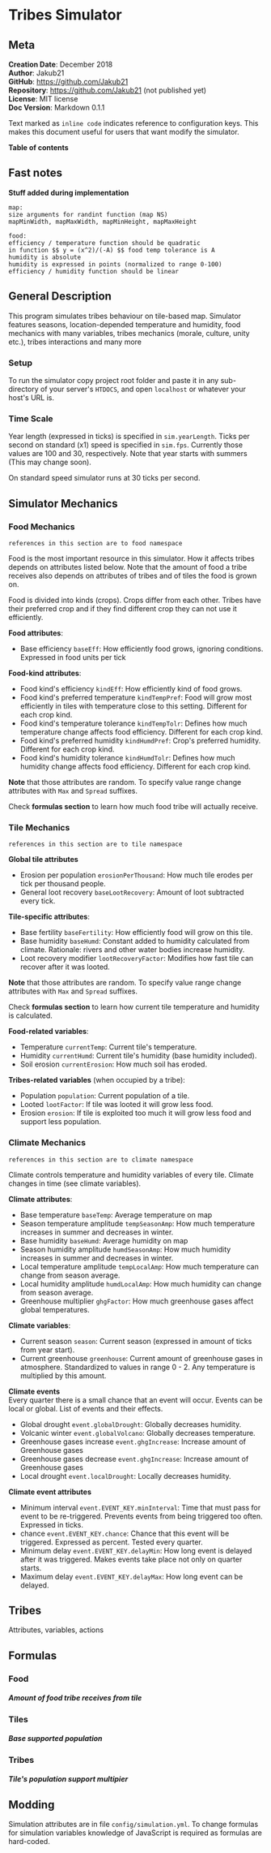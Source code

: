 # Tribes Simulator

## Meta
**Creation Date**: December 2018  
**Author**: Jakub21  
**GitHub**: https://github.com/Jakub21  
**Repository**: https://github.com/Jakub21  (not published yet)  
**License**: MIT license  
**Doc Version**: Markdown 0.1.1  

Text marked as `inline code` indicates reference to configuration keys. This makes this document useful for users that want modify the simulator.

**Table of contents**

## Fast notes
**Stuff added during implementation**

```
map:
size arguments for randint function (map NS)
mapMinWidth, mapMaxWidth, mapMinHeight, mapMaxHeight

food:
efficiency / temperature function should be quadratic
in function $$ y = (x^2)/(-A) $$ food temp tolerance is A
humidity is absolute
humidity is expressed in points (normalized to range 0-100)
efficiency / humidity function should be linear

```

## General Description
This program simulates tribes behaviour on tile-based map.
Simulator features seasons, location-depended temperature and humidity, food mechanics with many variables, tribes mechanics (morale, culture, unity etc.), tribes interactions and many more

### Setup
To run the simulator copy project root folder and paste it in any sub-directory of your server's `HTDOCS`, and open `localhost` or whatever your host's URL is.

### Time Scale
Year length (expressed in ticks) is specified in `sim.yearLength`. Ticks per second on standard (x1) speed is specified in `sim.fps`. Currently those values are 100 and 30, respectively. Note that year starts with summers (This may change soon).

On standard speed simulator runs at 30 ticks per second.

## Simulator Mechanics

### Food Mechanics
`references in this section are to food namespace`

Food is the most important resource in this simulator. How it affects tribes depends on attributes listed below. Note that the amount of food a tribe receives also depends on attributes of tribes and of tiles the food is grown on.

Food is divided into kinds (crops). Crops differ from each other. Tribes have their preferred crop and if they find different crop they can not use it efficiently.

**Food attributes**:
- Base efficiency `baseEff`: How efficiently food grows, ignoring conditions. Expressed in food units per tick

**Food-kind attributes**:
- Food kind's efficiency `kindEff`: How efficiently kind of food grows.
- Food kind's preferred temperature `kindTempPref`: Food will grow most efficiently in tiles with temperature close to this setting. Different for each crop kind.
- Food kind's temperature tolerance `kindTempTolr`: Defines how much temperature change affects food efficiency. Different for each crop kind.
- Food kind's preferred humidity `kindHumdPref`: Crop's preferred humidity. Different for each crop kind.
- Food kind's humidity tolerance `kindHumdTolr`: Defines how much humidity change affects food efficiency. Different for each crop kind.

**Note** that those attributes are random. To specify value range change attributes with `Max` and `Spread` suffixes.

Check **formulas section** to learn how much food tribe will actually receive.

### Tile Mechanics
`references in this section are to tile namespace`

**Global tile attributes**
- Erosion per population `erosionPerThousand`: How much tile erodes per tick per thousand people.
- General loot recovery `baseLootRecovery`: Amount of loot subtracted every tick.

**Tile-specific attributes**:
- Base fertility `baseFertility`: How efficiently food will grow on this tile.
- Base humidity `baseHumd`: Constant added to humidity calculated from climate. Rationale: rivers and other water bodies increase humidity.
- Loot recovery modifier `lootRecoveryFactor`: Modifies how fast tile can recover after it was looted.

**Note** that those attributes are random. To specify value range change attributes with `Max` and `Spread` suffixes.

Check **formulas section** to learn how current tile temperature and humidity is calculated.

**Food-related variables**:
- Temperature `currentTemp`: Current tile's temperature.
- Humidity `currentHumd`: Current tile's humidity (base humidity included).
- Soil erosion `currentErosion`: How much soil has eroded.

**Tribes-related variables** (when occupied by a tribe):
- Population `population`: Current population of a tile.
- Looted `lootFactor`: If tile was looted it will grow less food.
- Erosion `erosion`: If tile is exploited too much it will grow less food and support less population.

### Climate Mechanics
`references in this section are to climate namespace`

Climate controls temperature and humidity variables of every tile. Climate changes in time (see climate variables).

**Climate attributes**:
- Base temperature `baseTemp`: Average temperature on map
- Season temperature amplitude `tempSeasonAmp`: How much temperature increases in summer and decreases in winter.
- Base humidity `baseHumd`: Average humidity on map
- Season humidity amplitude `humdSeasonAmp`: How much humidity increases in summer and decreases in winter.
- Local temperature amplitude `tempLocalAmp`: How much temperature can change from season average.
- Local humidity amplitude `humdLocalAmp`: How much humidity can change from season average.
- Greenhouse multiplier `ghgFactor`: How much greenhouse gases affect global temperatures.

**Climate variables**:
- Current season `season`: Current season (expressed in amount of ticks from year start).
- Current greenhouse `greenhouse`: Current amount of greenhouse gases in atmosphere. Standardized to values in range 0 - 2. Any temperature is multiplied by this amount.

**Climate events**  
Every quarter there is a small chance that an event will occur. Events can be local or global. List of events and their effects.

- Global drought `event.globalDrought`: Globally decreases humidity.
- Volcanic winter `event.globalVolcano`: Globally decreases temperature.
- Greenhouse gases increase `event.ghgIncrease`: Increase amount of Greenhouse gases
- Greenhouse gases decrease `event.ghgIncrease`: Increase amount of Greenhouse gases
- Local drought  `event.localDrought`: Locally decreases humidity.

**Climate event attributes**  
- Minimum interval `event.EVENT_KEY.minInterval`: Time that must pass for event to be re-triggered. Prevents events from being triggered too often. Expressed in ticks.
- chance `event.EVENT_KEY.chance`: Chance that this event will be triggered. Expressed as percent. Tested every quarter.
- Minimum delay `event.EVENT_KEY.delayMin`: How long event is delayed after it was triggered. Makes events take place not only on quarter starts.
- Maximum delay `event.EVENT_KEY.delayMax`: How long event can be delayed.

## Tribes

Attributes, variables, actions

## Formulas

### Food
##### Amount of food tribe receives from tile

### Tiles
##### Base supported population

### Tribes
##### Tile's population support multipier


## Modding
Simulation attributes are in file `config/simulation.yml`. To change formulas for simulation variables knowledge of JavaScript is required as formulas are hard-coded.

